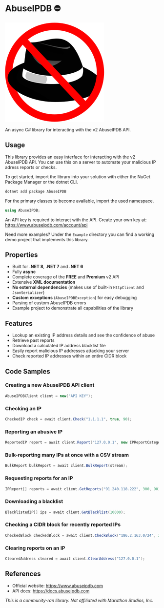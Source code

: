 ﻿# AbuseIPDB ⛔

![](https://raw.githubusercontent.com/actually-akac/AbuseIPDB/master/AbuseIPDB/icon.svg)

An async C# library for interacting with the v2 AbuseIPDB API.

## Usage
This library provides an easy interface for interacting with the v2 AbuseIPDB API.
You can use this on a server to automate your malicious IP adress reports or checks.

To get started, import the library into your solution with either the NuGet Package Manager or the dotnet CLI.
```rust
dotnet add package AbuseIPDB
```

For the primary classes to become available, import the used namespace.
```csharp
using AbuseIPDB;
```

An API key is required to interact with the API. Create your own key at: https://www.abuseipdb.com/account/api

Need more examples? Under the `Example` directory you can find a working demo project that implements this library.
 
## Properties
- Built for **.NET 8**, **.NET 7** and **.NET 6**
- Fully **async**
- Complete coverage of the **FREE** and **Premium** v2 API
- Extensive **XML documentation**
- **No external dependencies** (makes use of built-in `HttpClient` and `JsonSerializer`)
- **Custom exceptions** (`AbuseIPDBException`) for easy debugging
- Parsing of custom AbuseIPDB errors
- Example project to demonstrate all capabilities of the library

## Features
- Lookup an existing IP address details and see the confidence of abuse
- Retrieve past reports
- Download a calculated IP address blacklist file
- Easily report malicious IP addresses attacking your server
- Check reported IP addresses within an entire CIDR block

## Code Samples

### Creating a new AbuseIPDB API client
```csharp
AbuseIPDBClient client = new("API KEY");
```

### Checking an IP
```csharp
CheckedIP check = await client.Check("1.1.1.1", true, 90);
```

### Reporting an abusive IP
```csharp
ReportedIP report = await client.Report("127.0.0.1", new IPReportCategory[] { IPReportCategory.WebSpam, IPReportCategory.SSH }, "Test Report");
```

### Bulk-reporting many IPs at once with a CSV stream
```csharp
BulkReport bulkReport = await client.BulkReport(stream);
```

### Requesting reports for an IP
```csharp
IPReport[] reports = await client.GetReports("91.240.118.222", 300, 90);
```

### Downloading a blacklist
```csharp
BlacklistedIP[] ips = await client.GetBlacklist(10000);
```

### Checking a CIDR block for recently reported IPs
```csharp
CheckedBlock checkedBlock = await client.CheckBlock("186.2.163.0/24", 30);
```

### Clearing reports on an IP
```csharp
ClearedAddress cleared = await client.ClearAddress("127.0.0.1");
```

## References
- Official website: https://www.abuseipdb.com
- API docs: https://docs.abuseipdb.com

*This is a community-ran library. Not affiliated with Marathon Studios, Inc.*